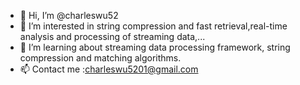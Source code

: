 - 👋 Hi, I’m @charleswu52
- 👀 I’m interested in string compression and fast retrieval,real-time analysis and processing of streaming data,...
- 🌱 I’m learning about streaming data processing framework, string compression and matching algorithms.
- 📫 Contact me :charleswu5201@gmail.com

<!---
charleswu52/charleswu52 is a ✨ special ✨ repository because its `README.md` (this file) appears on your GitHub profile.
You can click the Preview link to take a look at your changes.
--->

